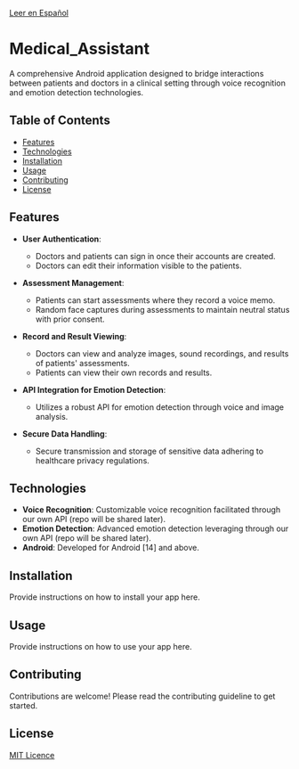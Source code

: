 [Leer en Español](README_es.md)

# Medical_Assistant

A comprehensive Android application designed to bridge interactions between patients and doctors in a clinical setting through voice recognition and emotion detection technologies.

## Table of Contents
- [Features](#features)
- [Technologies](#technologies)
- [Installation](#installation)
- [Usage](#usage)
- [Contributing](#contributing)
- [License](#license)

## Features

- **User Authentication**:
  - Doctors and patients can sign in once their accounts are created.
  - Doctors can edit their information visible to the patients.

- **Assessment Management**:
  - Patients can start assessments where they record a voice memo.
  - Random face captures during assessments to maintain neutral status with prior consent.

- **Record and Result Viewing**:
  - Doctors can view and analyze images, sound recordings, and results of patients' assessments.
  - Patients can view their own records and results.

- **API Integration for Emotion Detection**:
  - Utilizes a robust API for emotion detection through voice and image analysis.

- **Secure Data Handling**:
  - Secure transmission and storage of sensitive data adhering to healthcare privacy regulations.

## Technologies

- **Voice Recognition**: Customizable voice recognition facilitated through our own API (repo will be shared later).
- **Emotion Detection**: Advanced emotion detection leveraging through our own API (repo will be shared later).
- **Android**: Developed for Android [14] and above.

## Installation

Provide instructions on how to install your app here.

## Usage

Provide instructions on how to use your app here.

## Contributing

Contributions are welcome! Please read the contributing guideline to get started.

## License

[MIT Licence](LICENCE)

